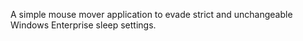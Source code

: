 A simple mouse mover application to evade strict and unchangeable Windows Enterprise sleep settings.